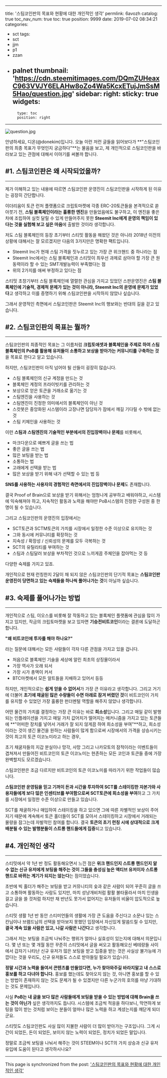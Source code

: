 
---
title: '스팀코인판의 목표와 현황에 대한 개인적인 생각'
permlink: 6avozh
catalog: true
toc_nav_num: true
toc: true
position: 9999
date: 2019-07-02 08:34:21
categories:
- sct
tags:
- sct
- jjm
- p1
- zzan
- palnet
thumbnail: 'https://cdn.steemitimages.com/DQmZUHeaxC963VVJY6ELAHw8oZo4Wa5KcxETujJmSsM5Hao/question.jpg'
sidebar:
    right:
        sticky: true
widgets:
    -
        type: toc
        position: right
---


![question.jpg](https://cdn.steemitimages.com/DQmZUHeaxC963VVJY6ELAHw8oZo4Wa5KcxETujJmSsM5Hao/question.jpg)

안녕하세요, 디온(@donekim)입니다. 오늘 이런 저런 글들을 읽어보다가 **"스팀코인판의 최종 목표가 무엇인지 궁금하다"**는 물음을 보고, 제 개인적으로 스팀코인판을 바라보고 있는 관점에 대해서 이야기를 써볼까 합니다. 


## #1. 스팀코인판은 왜 시작되었을까?
---

제가 이해하고 있는 내용에 따르면 스팀코인판 운영진이 스팀코인판을 시작하게 된 이유는 굉장히 간단합니다. 

이더리움이 토큰 런처 플랫폼으로 크립토마켓에 각종 ERC-20토큰들을 본격적으로 쏟아붓기 전, **스팀 블록체인이라는 훌륭한 엔진**을 만들었음에도 불구하고, 이 엔진을 좋은 차에 조립하여 실컷 달릴 수 있게 만들어주지 못한 **Steemit Inc에게 운영의 책임이 있다는 것을 실험해 보고 싶은 마음**에 출발한 것이라 생각합니다.

저도 스팀 블록체인의 등장 초기부터 스티밋 활동을 해왔던 것은 아니라 2018년 이전의 상황에 대해서는 잘 모르겠지만 다음의 3가지만은 명확한 팩트입니다.

- Steemit Inc가 현재 스팀 가격을 짓누르고 있는 가장 큰 위크핸드 중 하나라는 점
- Steemit Inc에서는 스팀 블록체인과 스티밋이 최우선 과제로 삼아야 할 가장 큰 원동력이라 할 수 있는 SMT개발능력이 부족했다는 점
- 위의 2가지를 애써 부정하고 있다는 점

스티밋 초창기부터 스팀 블록체인에 열렬한 관심을 가지고 있었던 스판운영진은 **스팀 블록체인에 기술적, 경제적 문제가 있는 것이 아니라, Steemit Inc의 운영에 문제가 있었다**고 생각하고 이를 증명하기 위해 스팀코인판을 시작하지 않았나 싶습니다.

그래서 운영적인 측면에서 스팀코인판은 Steemit Inc의 행보와는 반대의 길을 걷고 있습니다.


## #2. 스팀코인판의 목표는 뭘까?
---
스팀코인판의 최종적인 목표는 그 이름처럼 **크립토애셋과 블록체인을 주제로 하여 스팀 블록체인의 PoB를 활용해 유저들이 소통하고 보상을 받아가는 커뮤니티를 구축하는 것**을 목표로 한다고 알고 있습니다. 

하지만, 스팀코인판이 아직 넘어야 될 산들이 굉장히 많습니다.

- 스팀 블록체인의 신규 계정을 만드는 것
- 블록체인 계정의 프라이빗키를 관리하는 것
- 보상으로 얻은 토큰을 거래소로 옮기는 것
- 스팀엔진을 사용하는 것
- 스팀엔진이 진정한 의미에서의 블록체인이 아닌 것
- 스캇봇은 중앙화된 시스템이라 고장나면 담당자가 잠에서 깨길 기다릴 수 밖에 없는 것
- 스팀 키체인을 사용하는 것

이런 **스팀과 스팀엔진의 기술적인 부분에서의 진입장벽이나 문제**를 비롯해서, 

- 마크다운으로 예쁘게 글을 쓰는 법
- 좋은 글을 쓰는 법
- 많은 보팅을 받는 법
- 소통하는 법
- 고래에게 선택을 받는 법
- 많은 보상을 받기 위해 내가 선택할 수 있는 법 등

**SNS를 사용하는 사용자의 경험적인 측면에서의 진입장벽이나 문제**도 존재합니다.

결국 Proof of Brain으로 보상을 받기 위해서는 엄청나게 공부하고 배워야하고, 시스템에 익숙해져야 하고, 지속적인 활동과 노력을 해야만 PoB시스템의 진정한 구성원 중 한 명이 될 수 있습니다.

그리고 스팀코인판의 운영진의 입장에서는

- SCT토큰과 SCTM토큰의 가치를 시장에서 일정한 수준 이상으로 유지하는 것
- 그와 동시에 커뮤니티를 확장하는 것
- 지속성 / 확장성 / 신뢰성의 문제를 모두 극복하는 것
- SCT의 유틸리티를 부여하는 것
- 스팀과 스팀달러 보상을 부차적인 것으로 느끼게끔 주체인을 잡아먹는 것 등

다양한 숙제를 가지고 있죠.

개인적으로 현재 런칭한지 2달이 채 되지 않은 스팀코인판의 단기적 목표는 **스팀코인판 운영진이 당면하고 있는 숙제들을 하나씩 풀어나가는 것**이 아닐까 싶습니다. 


## #3. 숙제를 풀어나가는 방법
---

개인적으로 스팀, 이오스를 비롯해 잘 작동하고 있는 블록체인 플랫폼에 관심을 많이 가지고 있지만, 작금의 크립토마켓을 보고 있자면 **기승전비트코인**이라는 결론에 도달하곤 합니다. 

**"왜 비트코인에 투자를 해야 하나요?"**

라는 질문에 대해서는 모든 사람들이 각자 다른 관점을 가지고 있을 겁니다. 

- 처음으로 블록체인 기술을 세상에 알린 최초의 상징물이라서
- 가장 역사가 오래 되서
- 가장 시가 총액이 커서
- BTC마켓에서 모든 알트들을 지배하고 있어서 등등

하지만, 개인적으로는 **쉽게 얻을 수 없어서**가 가장 큰 이유라고 생각합니다. 그리고 거기에 더불어 **초기에 채굴된 많은 수량들이 수면 아래로 잠겨 버렸던 것**이 비트코인이 가치를 유지할 수 있었던 가장 훌륭한 펀더멘털 역할을 해주지 않았나 생각합니다.

어떤 물건의 가치를 결정하는 가장 큰 이유는 바로 **희소성**입니다. 그리고 매일 같이 발행되는 인플레이션을 가지고 매일 가치 값어치가 떨어지는 메커니즘을 가지고 있는 토큰들에 **"어떠한 장치를 넣어서 거래가 잘 되지 않게끔 하여 희소성을 부여"**하고, 희소성이라는 것이 생긴 물건을 원하는 사람들이 많게 함으로써 시장에서의 가격을 상승시키는 것이 최고의 토큰 이코노미라고 하는 경우, 

초기 채굴자들의 지갑 분실이나 망각, 사망 그리고 나카모토의 잠적이라는 이벤트들이 겹쳐져서 만들어진 비트코인의 토큰 이코노미는 현존하는 모든 코인과 토큰들 중에 가장 완벽할지도 모르겠습니다.


스팀코인판은 조금 다르지만 비트코인의 토큰 이코노미를 따라가기 위한 작업들이 많습니다. 

**스팀코인판 운영팀을 믿고 기꺼이 돈과 시간을 투자하여 SCT를 스테이킹한 자본가와 사용자들에게 보다 많은 인센티브를 부여함으로써 SCT토큰에 희소성을 부여**하고 그 가치를 시장에서 일정한 수준 이상으로 만들고 있습니다. 

SCT를 채굴하거나 매입하여 스테이킹을 하고 있으면 그에 따른 차별적인 보상이 주어지기 때문에 계속해서 토큰 홀더들이 SCT를 모아서 스테이킹하고 시장에서 거래되는 물량을 잠그는데 자발적인 참여를 합니다. 결국 **토큰의 초기 런칭 시에 상대적으로 크게 배분될 수 있는 발행분들이 스트롱 핸드들에게 집중**되고 있습니다. 



## #4. 개인적인 생각
---

스티밋에서 약 1년 반 정도 활동해오면서 느낀 점은 **위크 핸드인지 스트롱 핸드인지 알 수 없는 신규 유저에게 보팅을 해주는 것이 그들을 충성심 높은 액티브 유저이자 스트롱 핸드로 바뀌는 계기가 되지는 않는다**는 점이었습니다. 

초반에 빅 홀더가 해주는 보팅을 받고 커뮤니티의 숯과 같은 사람이 되어 꾸준히 글을 쓰고 소통하며 활동하는 사람도 있지만, 마치 성냥개비처럼 활활 불타올라서 마치 인생을 걸고 글을 쓸 것처럼 하지만 채 반년도 못가서 없어지는 유저들의 비율이 압도적으로 높습니다. 

스티밋 생활 1년 반 동안 스티미언들의 생활에 가장 큰 도움을 주신다고 소문나 있는 스칸님이나 브램드님의 선택을 받아보지 못했던 입장에서 자신있게 말씀드릴 수 있지만, **결국 계속 있을 사람은 있고, 나갈 사람은 나간다**고 생각합니다. 

그래서 저는 보팅을 조금씩 나눠주는 행위가 얼마나 실효성이 있는지에 대해서 의문입니다. 몇 년 또는 몇 개월 동안 꾸준히 스티밋에서 글을 써오고 활동해오신 베테랑들 사이에서 갑자기 나타난 신규 유저가 많은 보팅을 받고 집중을 받는 것은 사실상 불가능에 가깝다는 것을 우리도, 신규 유저들도 스스로 받아들일 필요가 있습니다. 

**정말 시간과 노력을 들여서 콘텐츠를 만들었다면, 누가 찾아와주길 바라지말고 내 스스로 홍보를 하고 다녀야 합니다.** 홍보를 했는데도 찾아오지 않는 것, 아니면 홍보를 할 수 있는 방법이 존재하지 않는 것도 문제가 될 수 있겠지만 다른 누군가의 호의를 마냥 기대하는 것도 문제입니다. 

사실 **PoB는 내 글을 보다 많은 사람들에게 보팅을 받을 수 있는 방법에 대해 Brain을 쓰는 것이 아닌가** 싶은 생각까지도 듭니다. 시스템에 조금씩 적응을 하다보니, 막연하게 보팅을 많이 받는 것처럼 보이는 분들이 얼마나 많은 노력을 하고 계셨는지를 깨닫게 되더군요. 

스티밋도 스팀코인판도 사실 많이 지불한 사람이 더 많이 받아가는 구조입니다. 그게 시간이 되었든, 돈이 되었든, 보이지 않는 노력이 되었든, 정치가 되었든 말입니다. 

정말로 조금씩 보팅을 나눠서 해주는 것이 STEEM이나 SCT의 가치 상승과 신규 유저 유입에 도움이 된다고 생각하시나요?

- - -

This page is synchronized from the post: ['스팀코인판의 목표와 현황에 대한 개인적인 생각'](https://steemit.com/@donekim/6avozh)
